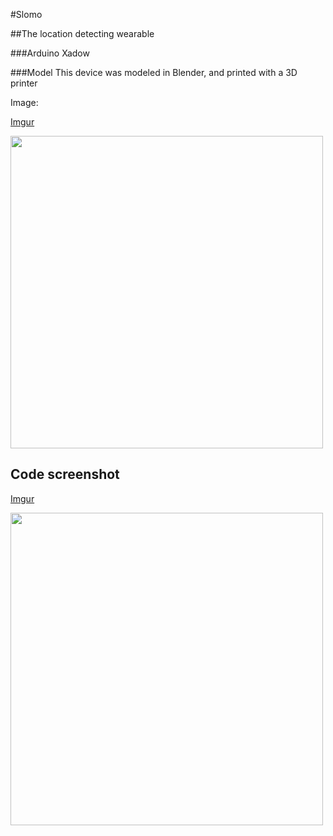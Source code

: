#Slomo


##The location detecting wearable



###Arduino Xadow


###Model
This device was modeled in Blender, and printed with a 3D printer



Image:

[Imgur](http://i.imgur.com/G58VDEy.jpg)


<img src="http://i.imgur.com/G58VDEy.jpg" width="500">


## Code screenshot

[Imgur](http://i.imgur.com/mmWgKSu.png)

<img src="http://i.imgur.com/mmWgKSu.png" width="500">
